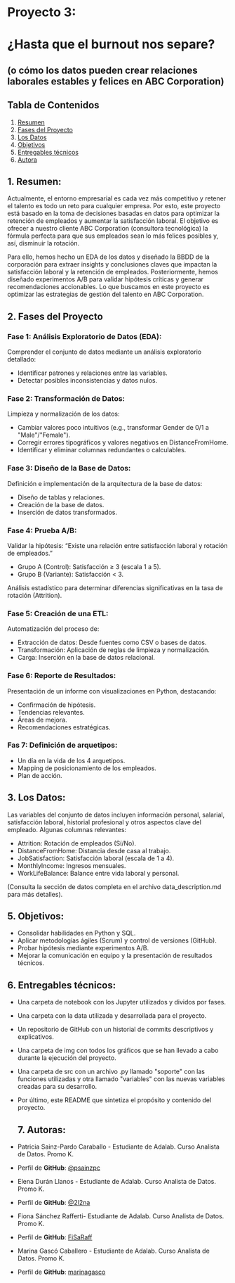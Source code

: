 # Proyecto 3: 

# ¿Hasta que el burnout nos separe?
## (o cómo los datos pueden crear relaciones laborales estables y felices en ABC Corporation)

## Tabla de Contenidos
1. [Resumen](#resumen)
2. [Fases del Proyecto](#Fases-del-Proyecto)
3. [Los Datos](#Los-Datos)
4. [Objetivos](#Objetivos)
5. [Entregables técnicos](#Entregables-técnicos)
6. [Autora](#autora)

## 1. Resumen:

Actualmente, el entorno empresarial es cada vez más competitivo y retener el talento es todo un reto para cualquier empresa. Por esto, este proyecto está basado en la toma de  decisiones basadas en datos para optimizar la retención de empleados y aumentar la satisfacción laboral. El objetivo es ofrecer a nuestro cliente ABC Corporation (consultora tecnológica) la fórmula perfecta para que sus empleados sean lo más felices posibles y, así, disminuir la rotación.

Para ello, hemos hecho un EDA de los datos y diseñado la BBDD de la corporación para extraer insights y conclusiones claves que impactan la satisfacción laboral y la retención de empleados. Posteriormente, hemos diseñado experimentos A/B para validar hipótesis críticas y generar recomendaciones accionables. 
Lo que buscamos en este proyecto es optimizar las estrategias de gestión del talento en ABC Corporation.

## 2. Fases del Proyecto

### Fase 1: Análisis Exploratorio de Datos (EDA):

Comprender el conjunto de datos mediante un análisis exploratorio detallado:

- Identificar patrones y relaciones entre las variables.
- Detectar posibles inconsistencias y datos nulos.

### Fase 2: Transformación de Datos:

Limpieza y normalización de los datos:

- Cambiar valores poco intuitivos (e.g., transformar Gender de 0/1 a "Male"/"Female").
- Corregir errores tipográficos y valores negativos en DistanceFromHome.
- Identificar y eliminar columnas redundantes o calculables.

### Fase 3: Diseño de la Base de Datos:

Definición e implementación de la arquitectura de la base de datos:

- Diseño de tablas y relaciones.
- Creación de la base de datos.
- Inserción de datos transformados.

### Fase 4: Prueba A/B:

Validar la hipótesis: “Existe una relación entre satisfacción laboral y rotación de empleados.”

- Grupo A (Control): Satisfacción ≥ 3 (escala 1 a 5).
- Grupo B (Variante): Satisfacción < 3.
  
Análisis estadístico para determinar diferencias significativas en la tasa de rotación (Attrition).

### Fase 5: Creación de una ETL:

Automatización del proceso de:

- Extracción de datos: Desde fuentes como CSV o bases de datos.
- Transformación: Aplicación de reglas de limpieza y normalización.
- Carga: Inserción en la base de datos relacional.

### Fase 6: Reporte de Resultados:

Presentación de un informe con visualizaciones en Python, destacando:

- Confirmación de hipótesis.
- Tendencias relevantes.
- Áreas de mejora.
- Recomendaciones estratégicas.

### Fas 7: Definición de arquetipos: 

- Un día en la vida de los 4 arquetipos.
- Mapping de posicionamiento de los empleados.
- Plan de acción. 

## 3. Los Datos:
   
Las variables del conjunto de datos incluyen información personal, salarial, satisfacción laboral, historial profesional y otros aspectos clave del empleado. Algunas columnas relevantes:

- Attrition: Rotación de empleados (Sí/No).
- DistanceFromHome: Distancia desde casa al trabajo.
- JobSatisfaction: Satisfacción laboral (escala de 1 a 4).
- MonthlyIncome: Ingresos mensuales.
- WorkLifeBalance: Balance entre vida laboral y personal.
  
(Consulta la sección de datos completa en el archivo data_description.md para más detalles).

## 5. Objetivos:

- Consolidar habilidades en Python y SQL.
- Aplicar metodologías ágiles (Scrum) y control de versiones (GitHub).
- Probar hipótesis mediante experimentos A/B.
- Mejorar la comunicación en equipo y la presentación de resultados técnicos.

## 6. Entregables técnicos:

- Una carpeta de notebook con los Jupyter utilizados y dividos por fases.
- Una carpeta con la data utilizada y desarrollada para el proyecto. 
- Un repositorio de GitHub con un historial de commits descriptivos y explicativos. 
- Una carpeta de img con todos los gráficos que se han llevado a cabo durante la ejecución del proyecto. 
- Una carpeta de src con un archivo .py llamado "soporte" con las funciones utilizadas y otra llamado "variables" con las nuevas variables creadas para su desarrollo. 
- Por último, este README que sintetiza el propósito y contenido del proyecto.

  ## 7. Autoras:

* Patricia Sainz-Pardo Caraballo - Estudiante de Adalab. Curso Analista de Datos. Promo K.
* Perfil de **GitHub**: [@psainzpc](https://github.com/psainzpc)
  
* Elena Durán Llanos - Estudiante de Adalab. Curso Analista de Datos. Promo K.
* Perfil de **GitHub**: [@2l2na](https://github.com/2l2na)

* Fiona Sánchez Rafferti- Estudiante de Adalab. Curso Analista de Datos. Promo K.
* Perfil de **GitHub**: [FiSaRaff](https://github.com/FiSaRaff)

* Marina Gascó Caballero - Estudiante de Adalab. Curso Analista de Datos. Promo K.
* Perfil de **GitHub**: [marinagasco](https://github.com/marinagasco)

